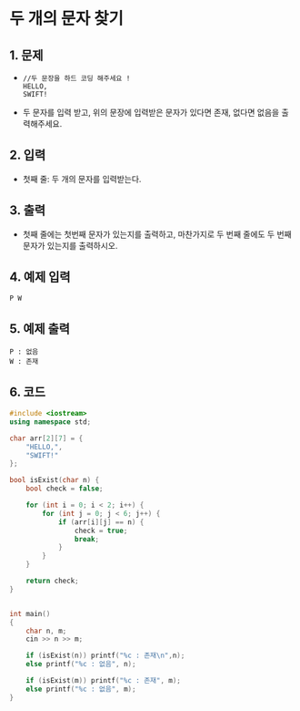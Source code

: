 # 두 개의 문자 찾기 #

## 1. 문제
- ```
  //두 문장을 하드 코딩 해주세요 !
  HELLO,
  SWIFT!
  ```

- 두 문자를 입력 받고, 위의 문장에 입력받은 문자가 있다면 존재, 없다면 없음을 출력해주세요.

## 2. 입력
- 첫째 줄: 두 개의 문자를 입력받는다.

## 3. 출력
- 첫째 줄에는 첫번째 문자가 있는지를 출력하고, 마찬가지로 두 번째 줄에도 두 번째 문자가 있는지를 출력하시오.

## 4. 예제 입력
```
P W
```

## 5. 예제 출력
```
P : 없음
W : 존재
```

## 6. 코드
```c++
#include <iostream>
using namespace std;

char arr[2][7] = {
    "HELLO,",
    "SWIFT!"
};

bool isExist(char n) {
    bool check = false;

    for (int i = 0; i < 2; i++) {
        for (int j = 0; j < 6; j++) {
            if (arr[i][j] == n) {
                check = true;
                break;
            }
        }
    }

    return check;
}


int main()
{
    char n, m;
    cin >> n >> m;

    if (isExist(n)) printf("%c : 존재\n",n);
    else printf("%c : 없음", n);

    if (isExist(m)) printf("%c : 존재", m);
    else printf("%c : 없음", m);
}
```
